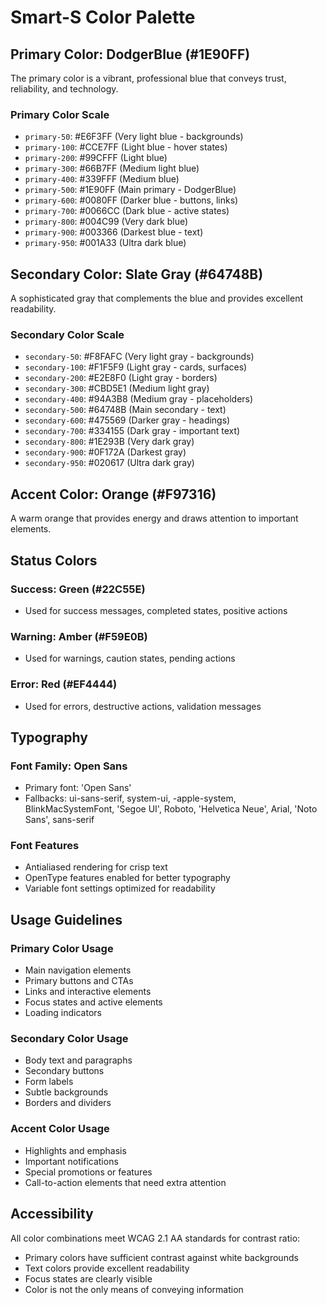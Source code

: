# Smart-S Color Palette

## Primary Color: DodgerBlue (#1E90FF)

The primary color is a vibrant, professional blue that conveys trust, reliability, and technology.

### Primary Color Scale
- `primary-50`: #E6F3FF (Very light blue - backgrounds)
- `primary-100`: #CCE7FF (Light blue - hover states)
- `primary-200`: #99CFFF (Light blue)
- `primary-300`: #66B7FF (Medium light blue)
- `primary-400`: #339FFF (Medium blue)
- `primary-500`: #1E90FF (Main primary - DodgerBlue)
- `primary-600`: #0080FF (Darker blue - buttons, links)
- `primary-700`: #0066CC (Dark blue - active states)
- `primary-800`: #004C99 (Very dark blue)
- `primary-900`: #003366 (Darkest blue - text)
- `primary-950`: #001A33 (Ultra dark blue)

## Secondary Color: Slate Gray (#64748B)

A sophisticated gray that complements the blue and provides excellent readability.

### Secondary Color Scale
- `secondary-50`: #F8FAFC (Very light gray - backgrounds)
- `secondary-100`: #F1F5F9 (Light gray - cards, surfaces)
- `secondary-200`: #E2E8F0 (Light gray - borders)
- `secondary-300`: #CBD5E1 (Medium light gray)
- `secondary-400`: #94A3B8 (Medium gray - placeholders)
- `secondary-500`: #64748B (Main secondary - text)
- `secondary-600`: #475569 (Darker gray - headings)
- `secondary-700`: #334155 (Dark gray - important text)
- `secondary-800`: #1E293B (Very dark gray)
- `secondary-900`: #0F172A (Darkest gray)
- `secondary-950`: #020617 (Ultra dark gray)

## Accent Color: Orange (#F97316)

A warm orange that provides energy and draws attention to important elements.

## Status Colors

### Success: Green (#22C55E)
- Used for success messages, completed states, positive actions

### Warning: Amber (#F59E0B)
- Used for warnings, caution states, pending actions

### Error: Red (#EF4444)
- Used for errors, destructive actions, validation messages

## Typography

### Font Family: Open Sans
- Primary font: 'Open Sans'
- Fallbacks: ui-sans-serif, system-ui, -apple-system, BlinkMacSystemFont, 'Segoe UI', Roboto, 'Helvetica Neue', Arial, 'Noto Sans', sans-serif

### Font Features
- Antialiased rendering for crisp text
- OpenType features enabled for better typography
- Variable font settings optimized for readability

## Usage Guidelines

### Primary Color Usage
- Main navigation elements
- Primary buttons and CTAs
- Links and interactive elements
- Focus states and active elements
- Loading indicators

### Secondary Color Usage
- Body text and paragraphs
- Secondary buttons
- Form labels
- Subtle backgrounds
- Borders and dividers

### Accent Color Usage
- Highlights and emphasis
- Important notifications
- Special promotions or features
- Call-to-action elements that need extra attention

## Accessibility

All color combinations meet WCAG 2.1 AA standards for contrast ratio:
- Primary colors have sufficient contrast against white backgrounds
- Text colors provide excellent readability
- Focus states are clearly visible
- Color is not the only means of conveying information
